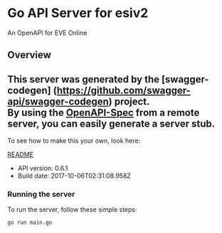 # Go API Server for esiv2

An OpenAPI for EVE Online

## Overview
This server was generated by the [swagger-codegen]
(https://github.com/swagger-api/swagger-codegen) project.  
By using the [OpenAPI-Spec](https://github.com/OAI/OpenAPI-Specification) from a remote server, you can easily generate a server stub.  
-

To see how to make this your own, look here:

[README](https://github.com/swagger-api/swagger-codegen/blob/master/README.md)

- API version: 0.6.1
- Build date: 2017-10-06T02:31:08.958Z


### Running the server
To run the server, follow these simple steps:

```
go run main.go
```

